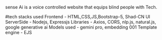 sense Ai is a voice controlled website that equips blind people with Tech.

#tech stacks used
Frontend - HTML,CSS,JS,Bootstrap-5, Shad-CN UI
ServerSide - Nodejs, Expressjs
Libraries - Axios, CORS, nlp.js, natural.js, google generative ai
Models used - gemini pro, embedding 001
Template engine - EJS

